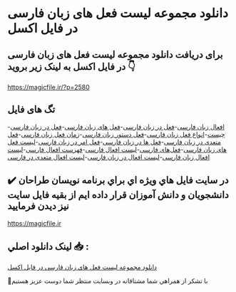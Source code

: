 # دانلود مجموعه لیست فعل های زبان فارسی در فایل اکسل

## برای دریافت دانلود مجموعه لیست فعل های زبان فارسی در فایل اکسل به لینک زیر بروید 👇

https://magicfile.ir/?p=2580

## تگ های فایل

-[افعال زبان فارسی](https://magicfile.ir/product/%d9%84%db%8c%d8%b3%d8%aa-%d9%81%d8%b9%d9%84-%d9%87%d8%a7%db%8c-%d8%b2%d8%a8%d8%a7%d9%86-%d9%81%d8%a7%d8%b1%d8%b3%db%8c-%d8%af%d8%b1-%d9%81%d8%a7%db%8c%d9%84-%d8%a7%da%a9%d8%b3%d9%84/)-[فعل در زبان فارسی](https://magicfile.ir/product/%d9%84%db%8c%d8%b3%d8%aa-%d9%81%d8%b9%d9%84-%d9%87%d8%a7%db%8c-%d8%b2%d8%a8%d8%a7%d9%86-%d9%81%d8%a7%d8%b1%d8%b3%db%8c-%d8%af%d8%b1-%d9%81%d8%a7%db%8c%d9%84-%d8%a7%da%a9%d8%b3%d9%84/)-[فعل های زبان فارسی](https://magicfile.ir/product/%d9%84%db%8c%d8%b3%d8%aa-%d9%81%d8%b9%d9%84-%d9%87%d8%a7%db%8c-%d8%b2%d8%a8%d8%a7%d9%86-%d9%81%d8%a7%d8%b1%d8%b3%db%8c-%d8%af%d8%b1-%d9%81%d8%a7%db%8c%d9%84-%d8%a7%da%a9%d8%b3%d9%84/)-[فعل در زبان فارسی چیست](https://magicfile.ir/product/%d9%84%db%8c%d8%b3%d8%aa-%d9%81%d8%b9%d9%84-%d9%87%d8%a7%db%8c-%d8%b2%d8%a8%d8%a7%d9%86-%d9%81%d8%a7%d8%b1%d8%b3%db%8c-%d8%af%d8%b1-%d9%81%d8%a7%db%8c%d9%84-%d8%a7%da%a9%d8%b3%d9%84/)-[انواع فعل زبان فارسی](https://magicfile.ir/product/%d9%84%db%8c%d8%b3%d8%aa-%d9%81%d8%b9%d9%84-%d9%87%d8%a7%db%8c-%d8%b2%d8%a8%d8%a7%d9%86-%d9%81%d8%a7%d8%b1%d8%b3%db%8c-%d8%af%d8%b1-%d9%81%d8%a7%db%8c%d9%84-%d8%a7%da%a9%d8%b3%d9%84/)-[فعل دستور زبان فارسی](https://magicfile.ir/product/%d9%84%db%8c%d8%b3%d8%aa-%d9%81%d8%b9%d9%84-%d9%87%d8%a7%db%8c-%d8%b2%d8%a8%d8%a7%d9%86-%d9%81%d8%a7%d8%b1%d8%b3%db%8c-%d8%af%d8%b1-%d9%81%d8%a7%db%8c%d9%84-%d8%a7%da%a9%d8%b3%d9%84/)-[زمان فعل زبان فارسی](https://magicfile.ir/product/%d9%84%db%8c%d8%b3%d8%aa-%d9%81%d8%b9%d9%84-%d9%87%d8%a7%db%8c-%d8%b2%d8%a8%d8%a7%d9%86-%d9%81%d8%a7%d8%b1%d8%b3%db%8c-%d8%af%d8%b1-%d9%81%d8%a7%db%8c%d9%84-%d8%a7%da%a9%d8%b3%d9%84/)-[فعل متعدی در زبان فارسی](https://magicfile.ir/product/%d9%84%db%8c%d8%b3%d8%aa-%d9%81%d8%b9%d9%84-%d9%87%d8%a7%db%8c-%d8%b2%d8%a8%d8%a7%d9%86-%d9%81%d8%a7%d8%b1%d8%b3%db%8c-%d8%af%d8%b1-%d9%81%d8%a7%db%8c%d9%84-%d8%a7%da%a9%d8%b3%d9%84/)-[فعل ها در زبان فارسی](https://magicfile.ir/product/%d9%84%db%8c%d8%b3%d8%aa-%d9%81%d8%b9%d9%84-%d9%87%d8%a7%db%8c-%d8%b2%d8%a8%d8%a7%d9%86-%d9%81%d8%a7%d8%b1%d8%b3%db%8c-%d8%af%d8%b1-%d9%81%d8%a7%db%8c%d9%84-%d8%a7%da%a9%d8%b3%d9%84/)-[فعل امر در زبان فارسی](https://magicfile.ir/product/%d9%84%db%8c%d8%b3%d8%aa-%d9%81%d8%b9%d9%84-%d9%87%d8%a7%db%8c-%d8%b2%d8%a8%d8%a7%d9%86-%d9%81%d8%a7%d8%b1%d8%b3%db%8c-%d8%af%d8%b1-%d9%81%d8%a7%db%8c%d9%84-%d8%a7%da%a9%d8%b3%d9%84/)-[لیست فعل های زبان فارسی](https://magicfile.ir/product/%d9%84%db%8c%d8%b3%d8%aa-%d9%81%d8%b9%d9%84-%d9%87%d8%a7%db%8c-%d8%b2%d8%a8%d8%a7%d9%86-%d9%81%d8%a7%d8%b1%d8%b3%db%8c-%d8%af%d8%b1-%d9%81%d8%a7%db%8c%d9%84-%d8%a7%da%a9%d8%b3%d9%84/)-[فعل‌های فارسی](https://magicfile.ir/product/%d9%84%db%8c%d8%b3%d8%aa-%d9%81%d8%b9%d9%84-%d9%87%d8%a7%db%8c-%d8%b2%d8%a8%d8%a7%d9%86-%d9%81%d8%a7%d8%b1%d8%b3%db%8c-%d8%af%d8%b1-%d9%81%d8%a7%db%8c%d9%84-%d8%a7%da%a9%d8%b3%d9%84/)-[لیست افعال فارسی](https://magicfile.ir/product/%d9%84%db%8c%d8%b3%d8%aa-%d9%81%d8%b9%d9%84-%d9%87%d8%a7%db%8c-%d8%b2%d8%a8%d8%a7%d9%86-%d9%81%d8%a7%d8%b1%d8%b3%db%8c-%d8%af%d8%b1-%d9%81%d8%a7%db%8c%d9%84-%d8%a7%da%a9%d8%b3%d9%84/)-[فهرست افعال فارسی](https://magicfile.ir/product/%d9%84%db%8c%d8%b3%d8%aa-%d9%81%d8%b9%d9%84-%d9%87%d8%a7%db%8c-%d8%b2%d8%a8%d8%a7%d9%86-%d9%81%d8%a7%d8%b1%d8%b3%db%8c-%d8%af%d8%b1-%d9%81%d8%a7%db%8c%d9%84-%d8%a7%da%a9%d8%b3%d9%84/)-[لیست افعال زبان فارسی](https://magicfile.ir/product/%d9%84%db%8c%d8%b3%d8%aa-%d9%81%d8%b9%d9%84-%d9%87%d8%a7%db%8c-%d8%b2%d8%a8%d8%a7%d9%86-%d9%81%d8%a7%d8%b1%d8%b3%db%8c-%d8%af%d8%b1-%d9%81%d8%a7%db%8c%d9%84-%d8%a7%da%a9%d8%b3%d9%84/)-[لیست افعال در زبان فارسی](https://magicfile.ir/product/%d9%84%db%8c%d8%b3%d8%aa-%d9%81%d8%b9%d9%84-%d9%87%d8%a7%db%8c-%d8%b2%d8%a8%d8%a7%d9%86-%d9%81%d8%a7%d8%b1%d8%b3%db%8c-%d8%af%d8%b1-%d9%81%d8%a7%db%8c%d9%84-%d8%a7%da%a9%d8%b3%d9%84/)-[لیست افعال متعدی در فارسی](https://magicfile.ir/product/%d9%84%db%8c%d8%b3%d8%aa-%d9%81%d8%b9%d9%84-%d9%87%d8%a7%db%8c-%d8%b2%d8%a8%d8%a7%d9%86-%d9%81%d8%a7%d8%b1%d8%b3%db%8c-%d8%af%d8%b1-%d9%81%d8%a7%db%8c%d9%84-%d8%a7%da%a9%d8%b3%d9%84/)

## ✔️ در سايت فايل هاي ويژه اي براي برنامه نويسان طراحان دانشجويان و دانش آموزان قرار داده ايم از بقيه فايل سايت نيز ديدن فرماييد

https://magicfile.ir


## لينک دانلود اصلي 📥 :

[دانلود مجموعه لیست فعل های زبان فارسی در فایل اکسل](https://magicfile.ir/product/%d9%84%db%8c%d8%b3%d8%aa-%d9%81%d8%b9%d9%84-%d9%87%d8%a7%db%8c-%d8%b2%d8%a8%d8%a7%d9%86-%d9%81%d8%a7%d8%b1%d8%b3%db%8c-%d8%af%d8%b1-%d9%81%d8%a7%db%8c%d9%84-%d8%a7%da%a9%d8%b3%d9%84/) 


🙏با تشکر از همراهي شما مشتاقانه در وبسایت منتظر شما دوست عزیز هستیم

